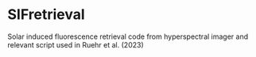 # SIFretrieval
Solar induced fluorescence retrieval code from hyperspectral imager and relevant script used in Ruehr et al. (2023) 
